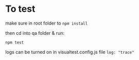 # To test

make sure in root folder to ```npm install```


then cd into qa folder & run:
``` 
npm test
```

logs can be turned on in visualtest.config.js file ```log: "trace"```
